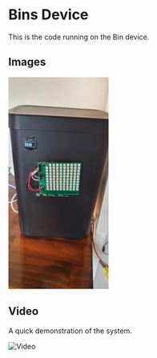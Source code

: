 # Bins Device
This is the code running on the Bin device.

## Images
<img src="wiki/main.jpg" alt="Main" width="200"/>

## Video
A quick demonstration of the system.

![Video](wiki/video.gif)
